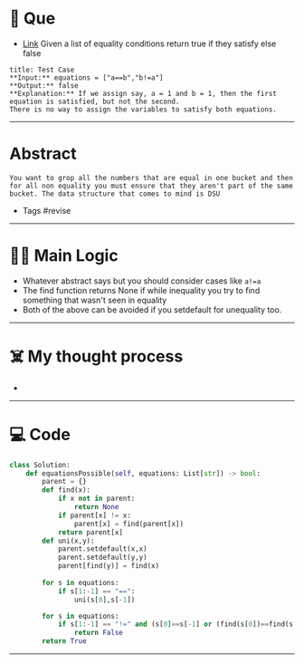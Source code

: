 # 🧩 Que
- [Link](https://leetcode.com/problems/satisfiability-of-equality-equations/)
Given a list of equality conditions return true if they satisfy else false
```ad-question
title: Test Case
**Input:** equations = ["a==b","b!=a"]
**Output:** false
**Explanation:** If we assign say, a = 1 and b = 1, then the first equation is satisfied, but not the second.
There is no way to assign the variables to satisfy both equations.
```

---
# Abstract
```ad-abstract
You want to grop all the numbers that are equal in one bucket and then for all non equality you must ensure that they aren't part of the same bucket. The data structure that comes to mind is DSU
```

- Tags #revise 
--- 
# 🕵️‍♂️ Main Logic
- Whatever abstract says but you should consider cases like `a!=a`
- The find function returns None if while inequality you try to find something that wasn't seen in equality
- Both of the above can be avoided if you setdefault for unequality too.

---
# ☠️ My thought process
- 
---

# 💻 Code
```python
class Solution:
    def equationsPossible(self, equations: List[str]) -> bool:
        parent = {}
        def find(x):
            if x not in parent:
                return None
            if parent[x] != x:
                parent[x] = find(parent[x])
            return parent[x]
        def uni(x,y):
            parent.setdefault(x,x)
            parent.setdefault(y,y)
            parent[find(y)] = find(x)
        
        for s in equations:
            if s[1:-1] == "==":
                uni(s[0],s[-1])

        for s in equations:
            if s[1:-1] == "!=" and (s[0]==s[-1] or (find(s[0])==find(s[-1])!=None)):
                return False
        return True
```
---
